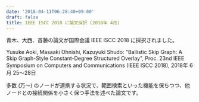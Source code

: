 ```yaml
---
date: '2018-04-11T06:28:40+09:00'
draft: false
title: IEEE ISCC 2018 に論文採択 (2018年 4月)
---
```


青木、大西、首藤の論文が国際会議 IEEE ISCC 2018 に採択されました。

Yusuke Aoki, Masaaki Ohnishi, Kazuyuki Shudo: "Ballistic Skip Graph: A Skip Graph-Style Constant-Degree Structured Overlay", Proc. 23nd IEEE Symposium on Computers and Communications (IEEE ISCC 2018), 2018年 6月 25～28日

多数 (万～) のノードが連携する状況で、範囲検索といった機能を保ちつつ、他ノードとの接続関係を小さく保つ手法を述べた論文です。
